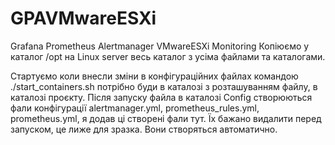 # GPAVMwareESXi
Grafana Prometheus Alertmanager VMwareESXi Monitoring 
Копіюємо у каталог /opt  на Linux server весь каталог з усіма файлами та каталогами.

Стартуємо коли внесли зміни в конфігураційних файлах командою
./start_containers.sh
потрібно буди в каталозі з розташуванням файлу, в каталозі проєкту.
Після запуску файла в каталозі Config створюються фали конфігурації
alertmanager.yml, prometheus_rules.yml, prometheus.yml, я додав ці створені фали тут.
Їх бажано видалити перед запуском, це лиже для зразка. Вони створяться автоматично.
